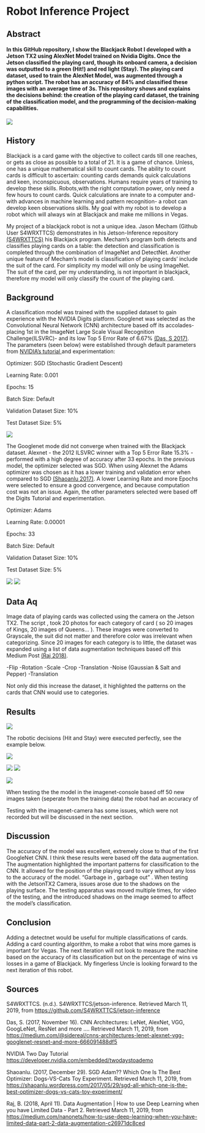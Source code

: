 
# Robot Inference Project 

## Abstract

#### In this GitHub repository, I show the Blackjack Robot I developed with a Jetson TX2 using AlexNet Model trained on Nvidia Digits. Once the Jetson classified the playing card, though its onboard camera, a decision was outputted to a green (Hit!) and red light (Stay). The playing card dataset, used to train the AlexNet Model, was augmented through a python script. The robot has an accuracy of 84% and classified these images with an average time of 3s. This repository shows and explains the decisions behind: the creation of the playing card dataset, the training of the classification model, and the programming of the decision-making capabilities. 


<img style="text-align:center;" src="https://github.com/GlennPatrickMurphy/BlackjackRobot/blob/master/media/video/BlackJackRobot_Demo1.gif"></img>

## History

Blackjack is a card game with the objective to collect cards till one reaches, or gets as close as possible to a total of 21.  It is a game of chance. Unless, one has a unique mathematical skill to count cards. The ability to count cards is difficult to ascertain: counting cards demands quick calculations and keen, inconspicuous, observations. Humans require years of training to develop these skills. Robots,with the right computation power, only need a few hours to count cards. Quick calculations are innate to a computer and- with advances in machine learning and pattern recognition- a robot can develop keen observations skills. My goal with my robot is to develop a robot which will always win at Blackjack and make me millions in Vegas. 

My project of a blackjack robot is not a unique idea. Jason Mecham (Github User S4WRXTTCS) demonstrates in his Jetson-Inference repository <a href=https://github.com/S4WRXTTCS/jetson-inference>(S4WRXTTCS)</a> his Blackjack program. Mecham’s program both detects and classifies playing cards on a table: the detection and classification is completed through the combination of ImageNet and DetectNet. Another unique feature of Mecham’s model is classification of playing cards’ include the suit of the card. For simplicity my model will only be using ImageNet. The suit of the card, per my understanding, is not important in blackjack, therefore my model will only classify the count of the playing card.  


## Background 

A classification model was trained with the supplied dataset to gain experience with the NVIDIA Digits platform. Googlenet was selected as the Convolutional Neural Network (CNN) architecture based off its accolades- placing 1st in the ImageNet Large Scale Visual Recognition Challenge(ILSVRC)- and its low Top 5 Error Rate of 6.67% <a href=https://medium.com/@sidereal/cnns-architectures-lenet-alexnet-vgg-googlenet-resnet-and-more-666091488df5Das>(Das, S 2017)</a>. The parameters (seen below) were established through default parameters from <a href=https://developer.nvidia.com/embedded/twodaystoademo> NVIDIA’s tutorial </a> and experimentation:


Optimizer: SGD (Stochastic Gradient Descent)

Learning Rate: 0.001

Epochs: 15 

Batch Size: Default

Validation Dataset Size: 10%

Test Dataset Size: 5% 


<img src="https://github.com/GlennPatrickMurphy/BlackjackRobot/blob/master/media/images/10inferenceScreenShot.png"></img>


The Googlenet mode did not converge when trained with the Blackjack dataset. Alexnet - the 2012 ILSVRC winner with a Top 5 Error Rate 15.3% -  performed with a high degree of accuracy after 33 epochs. In the previous model, the optimizer selected was SGD. When using Alexnet the Adams optimizer was chosen as it has a lower training and validation error when compared to SGD <a href=https://shaoanlu.wordpress.com/2017/05/29/sgd-all-which-one-is-the-best-optimizer-dogs-vs-cats-toy-experiment/>(Shaoanlu 2017)</a>. A lower Learning Rate and more Epochs were selected to ensure a good convergence, and because computation cost was not an issue. Again, the other parameters selected were based off the Digits Tutorial and experimentation. 


Optimizer: Adams

Learning Rate: 0.00001

Epochs: 33

Batch Size: Default

Validation Dataset Size: 10%

Test Dataset Size: 5% 

<img src="https://github.com/GlennPatrickMurphy/BlackjackRobot/blob/master/media/images/training.PNG"></img>
<img src="https://github.com/GlennPatrickMurphy/BlackjackRobot/blob/master/media/images/training%26learning.PNG"></img>



## Data Aq

Image data of playing cards was collected using the camera on the Jetson TX2. The script ,  took 20 photos for each category of card ( so 20 images of Kings, 20 images of Queens… ). These images were converted to Grayscale, the suit did not matter and therefore color was irrelevant when categorizing. Since 20 images for each category is to little, the dataset was expanded using a list of data augmentation techniques based off this Medium Post <a href=https://medium.com/nanonets/how-to-use-deep-learning-when-you-have-limited-data-part-2-data-augmentation-c26971dc8ced> (Raj 2018)</a>.

-Flip
-Rotation
-Scale
-Crop
-Translation
-Noise (Gaussian & Salt and Pepper)
-Translation
 
Not only did this increase the dataset, it highlighted the patterns on the cards that CNN would use to categories.   

## Results

<img src="https://github.com/GlennPatrickMurphy/BlackjackRobot/blob/master/media/images/GoogleNetTrainSGD.PNG"></img>

The robotic decisions (Hit and Stay) were executed perfectly, see the example below. 

<img style="text-align:center;" src="https://github.com/GlennPatrickMurphy/BlackjackRobot/blob/master/media/video/BlackJackRobot_Demo2.gif"></img>

<img src="https://github.com/GlennPatrickMurphy/BlackjackRobot/blob/master/media/images/5inferenceScreenShot.png"></img>
<img src="https://github.com/GlennPatrickMurphy/BlackjackRobot/blob/master/media/images/10inferenceScreenShot.png"></img>

<img src="https://github.com/GlennPatrickMurphy/BlackjackRobot/blob/master/media/images/FinalResults.png"></img>

When testing the the model in the imagenet-console based off 50 new images taken (seperate from the training data) the robot had an accuracy of 

Testing with the imagenet-camera has some issues, which were not recorded but will be discussed in the next section. 

## Discussion

The accuracy of the model was excellent, extremely close to that of the first GoogleNet CNN. I think these results were based off the data augmentation. The augmentation highlighted the important patterns for classification to the CNN. It allowed for the position of the playing card to vary without any loss to the accuracy of the model. “Garbage in , garbage out” . When testing with the JetsonTX2 Camera, issues arose due to the shadows on the playing surface. The testing apparatus was moved multiple times, for video of the testing, and the introduced shadows on the image seemed to affect the model’s classification.  

## Conclusion

Adding a detectnet would be useful for multiple classifications of cards. Adding a card counting algorithm, to make a robot that wins more games is important for Vegas. The next iteration will not look to measure the machine based on the accuracy of its classification but on the percentage of wins vs losses in a game of Blackjack. My fingerless Uncle is looking forward to the next iteration of this robot. 



## Sources

S4WRXTTCS. (n.d.). S4WRXTTCS/jetson-inference. Retrieved March 11, 2019, from https://github.com/S4WRXTTCS/jetson-inference

Das, S. (2017, November 16). CNN Architectures: LeNet, AlexNet, VGG, GoogLeNet, ResNet and more .... Retrieved March 11, 2019, from https://medium.com/@sidereal/cnns-architectures-lenet-alexnet-vgg-googlenet-resnet-and-more-666091488df5

NVIDIA Two Day Tutorial https://developer.nvidia.com/embedded/twodaystoademo

Shaoanlu. (2017, December 29). SGD Adam?? Which One Is The Best Optimizer: Dogs-VS-Cats Toy Experiment. Retrieved March 11, 2019, from https://shaoanlu.wordpress.com/2017/05/29/sgd-all-which-one-is-the-best-optimizer-dogs-vs-cats-toy-experiment/

Raj, B. (2018, April 11). Data Augmentation | How to use Deep Learning when you have Limited Data - Part 2. Retrieved March 11, 2019, from https://medium.com/nanonets/how-to-use-deep-learning-when-you-have-limited-data-part-2-data-augmentation-c26971dc8ced

